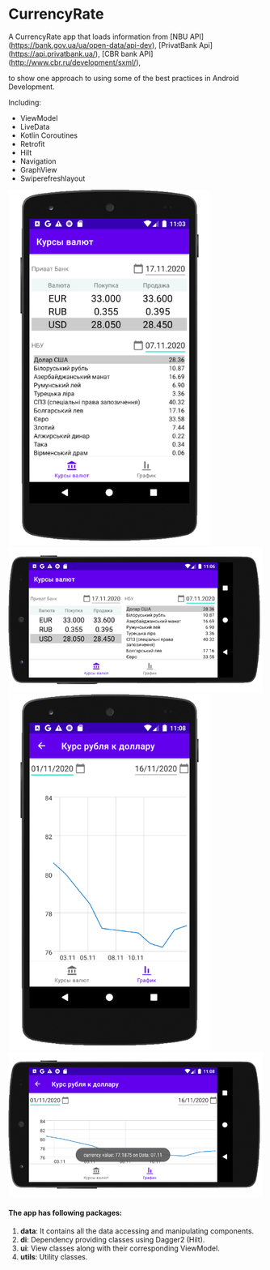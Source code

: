 # CurrencyRate


A CurrencyRate app that loads information from [NBU API] (https://bank.gov.ua/ua/open-data/api-dev), [PrivatBank Api] (https://api.privatbank.ua/), [CBR bank API] (http://www.cbr.ru/development/sxml/),

to show one approach to using some of the best practices in Android Development.

Including:  
 * ViewModel
 * LiveData
 * Kotlin Coroutines
 * Retrofit
 * Hilt
 * Navigation
 * GraphView
 * Swiperefreshlayout

<p>
<img src="https://github.com/RostyslavKloos/CurrencyRate/blob/master/assets/rate_currency_main2.png" width="400">
<img src="https://github.com/RostyslavKloos/CurrencyRate/blob/master/assets/rate_currency_land.png" width="600">

<img src="https://github.com/RostyslavKloos/CurrencyRate/blob/master/assets/rate_graph_result.png" width="400">
<img src="https://github.com/RostyslavKloos/CurrencyRate/blob/master/assets/rate_graph_land.png" width="600">
 </p>

#### The app has following packages:
1. **data**: It contains all the data accessing and manipulating components.
2. **di**: Dependency providing classes using Dagger2 (Hilt).
3. **ui**: View classes along with their corresponding ViewModel.
4. **utils**: Utility classes.
